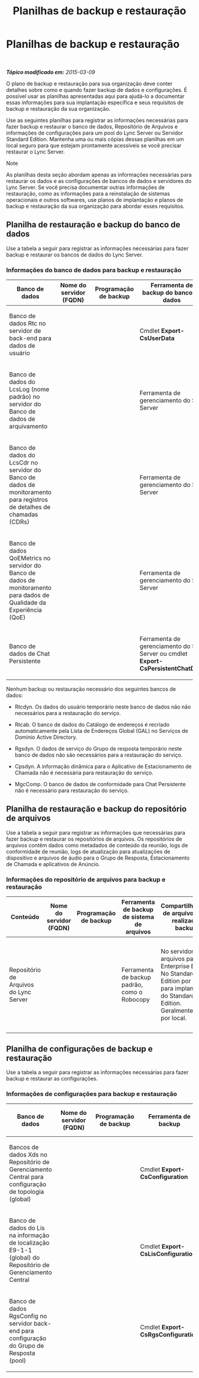 ﻿---
title: Planilhas de backup e restauração
TOCTitle: Planilhas de backup e restauração
ms:assetid: 26c78155-0306-41ac-845b-7ad58000a1d6
ms:mtpsurl: https://technet.microsoft.com/pt-br/library/Hh202169(v=OCS.15)
ms:contentKeyID: 52057584
ms.date: 05/19/2016
mtps_version: v=OCS.15
ms.translationtype: HT
---

# Planilhas de backup e restauração

 

_**Tópico modificado em:** 2015-03-09_

O plano de backup e restauração para sua organização deve conter detalhes sobre como e quando fazer backup de dados e configurações. É possível usar as planilhas apresentadas aqui para ajudá-lo a documentar essas informações para sua implantação específica e seus requisitos de backup e restauração da sua organização.

Use as seguintes planilhas para registrar as informações necessárias para fazer backup e restaurar o banco de dados, Repositório de Arquivos e informações de configurações para um pool do Lync Server ou Servidor Standard Edition. Mantenha uma ou mais cópias dessas planilhas em um local seguro para que estejam prontamente acessíveis se você precisar restaurar o Lync Server.

> [!note]  
> As planilhas desta seção abordam apenas as informações necessárias para restaurar os dados e as configurações de bancos de dados e servidores do Lync Server. Se você precisa documentar outras informações de restauração, como as informações para a reinstalação de sistemas operacionais e outros softwares, use planos de implantação e planos de backup e restauração da sua organização para abordar esses requisitos.

## Planilha de restauração e backup do banco de dados

Use a tabela a seguir para registrar as informações necessárias para fazer backup e restaurar os bancos de dados do Lync Server.

### Informações do banco de dados para backup e restauração

<table style="width:100%;">
<colgroup>
<col style="width: 14%" />
<col style="width: 14%" />
<col style="width: 14%" />
<col style="width: 14%" />
<col style="width: 14%" />
<col style="width: 14%" />
<col style="width: 14%" />
</colgroup>
<thead>
<tr class="header">
<th>Banco de dados</th>
<th>Nome do servidor (FQDN)</th>
<th>Programação de backup</th>
<th>Ferramenta de backup do banco de dados</th>
<th>Conjunto de backup</th>
<th>Destino de backup</th>
<th>Observações</th>
</tr>
</thead>
<tbody>
<tr class="odd">
<td><p>Banco de dados Rtc no servidor de back-end para dados de usuário</p></td>
<td><p>                    </p></td>
<td><p>                    </p></td>
<td><p>Cmdlet <strong>Export-CsUserData</strong></p></td>
<td><p>Nome:</p>
<p>Expiração:</p>
<p>                   </p></td>
<td><p>                    </p></td>
<td><p>                    </p></td>
</tr>
<tr class="even">
<td><p>Banco de dados do LcsLog (nome padrão) no servidor do Banco de dados de arquivamento</p></td>
<td><p> </p></td>
<td><p> </p></td>
<td><p>Ferramenta de gerenciamento do SQL Server</p></td>
<td><p>Nome:</p>
<p>Expiração:</p></td>
<td><p> </p></td>
<td><p> </p></td>
</tr>
<tr class="odd">
<td><p>Banco de dados do LcsCdr no servidor do Banco de dados de monitoramento para registros de detalhes de chamadas (CDRs)</p></td>
<td><p> </p></td>
<td><p> </p></td>
<td><p>Ferramenta de gerenciamento do SQL Server</p></td>
<td><p>Nome:</p>
<p>Expiração:</p></td>
<td><p> </p></td>
<td><p> </p></td>
</tr>
<tr class="even">
<td><p>Banco de dados QoEMetrics no servidor do Banco de dados de monitoramento para dados de Qualidade da Experiência (QoE)</p></td>
<td><p> </p></td>
<td><p> </p></td>
<td><p>Ferramenta de gerenciamento do SQL Server</p></td>
<td><p>Nome:</p>
<p>Expiração:</p></td>
<td><p> </p></td>
<td><p> </p></td>
</tr>
<tr class="odd">
<td><p>Banco de dados de Chat Persistente</p></td>
<td><p></p></td>
<td><p></p></td>
<td><p>Ferramenta de gerenciamento do SQL Server ou cmdlet <strong>Export-CsPersistentChatData</strong></p></td>
<td><p>Nome:</p>
<p>Validade:</p></td>
<td><p></p></td>
<td><p></p></td>
</tr>
</tbody>
</table>


Nenhum backup ou restauração necessário dos seguintes bancos de dados:

  - Rtcdyn. Os dados do usuário temporário neste banco de dados não não necessários para a restauração do serviço.

  - Rtcab. O banco de dados do Catálogo de endereços é recriado automaticamente pela Lista de Endereços Global (GAL) no Serviços de Domínio Active Directory.

  - Rgsdyn. O dados de serviço do Grupo de resposta temporário neste banco de dados não são necessários para a restauração do serviço.

  - Cpsdyn. A informação dinâmica para o Aplicativo de Estacionamento de Chamada não é necessária para restauração do serviço.

  - MgcComp. O banco de dados de conformidade para Chat Persistente não é necessário para restauração do serviço.

## Planilha de restauração e backup do repositório de arquivos

Use a tabela a seguir para registrar as informações que necessárias para fazer backup e restaurar os repositórios de arquivos. Os repositórios de arquivos contêm dados como metadados de conteúdo da reunião, logs de conformidade de reunião, logs de atualização para atualizações de dispositivo e arquivos de áudio para o Grupo de Resposta, Estacionamento de Chamada e aplicativos de Anúncio.

### Informações do repositório de arquivos para backup e restauração

<table style="width:100%;">
<colgroup>
<col style="width: 14%" />
<col style="width: 14%" />
<col style="width: 14%" />
<col style="width: 14%" />
<col style="width: 14%" />
<col style="width: 14%" />
<col style="width: 14%" />
</colgroup>
<thead>
<tr class="header">
<th>Conteúdo</th>
<th>Nome do servidor (FQDN)</th>
<th>Programação de backup</th>
<th>Ferramenta de backup de sistema de arquivos</th>
<th>Compartilhamento de arquivos a ser realizado o backup*</th>
<th>Destino de backup</th>
<th>Observações</th>
</tr>
</thead>
<tbody>
<tr class="odd">
<td><p>Repositório de Arquivos do Lync Server</p></td>
<td><p></p></td>
<td><p></p></td>
<td><p>Ferramenta de backup padrão, como o Robocopy</p></td>
<td><p>No servidor de arquivos para Enterprise Edition. No Standard Edition por padrão, para implantação do Standard Edition. Geralmente, um por local.</p></td>
<td><p></p></td>
<td><p>Arquivos nomeados <strong>Meeting.Active</strong> não devem ser colocados em backup. Esses arquivos estão em uso e bloqueados durante uma reunião.</p></td>
</tr>
</tbody>
</table>


## Planilha de configurações de backup e restauração

Use a tabela a seguir para registrar as informações necessárias para fazer backup e restaurar as configurações.

### Informações de configurações para backup e restauração

<table style="width:100%;">
<colgroup>
<col style="width: 14%" />
<col style="width: 14%" />
<col style="width: 14%" />
<col style="width: 14%" />
<col style="width: 14%" />
<col style="width: 14%" />
<col style="width: 14%" />
</colgroup>
<thead>
<tr class="header">
<th>Banco de dados</th>
<th>Nome do servidor (FQDN)</th>
<th>Programação de backup</th>
<th>Ferramenta de backup</th>
<th>Nome do arquivo (.xml) de configuração</th>
<th>Local de backup</th>
<th>Observações</th>
</tr>
</thead>
<tbody>
<tr class="odd">
<td><p>Bancos de dados Xds no Repositório de Gerenciamento Central para configuração de topologia (global)</p></td>
<td><p>                    </p></td>
<td><p>                    </p></td>
<td><p>Cmdlet <strong>Export-CsConfiguration</strong></p></td>
<td><p>                   </p></td>
<td><p>                    </p></td>
<td><p>                   </p></td>
</tr>
<tr class="even">
<td><p>Banco de dados do Lis na informação de localização E9-1-1 (global) do Repositório de Gerenciamento Central</p></td>
<td><p> </p></td>
<td><p> </p></td>
<td><p>Cmdlet <strong>Export-CsLisConfiguration</strong></p></td>
<td><p></p></td>
<td><p> </p></td>
<td><p>                    </p></td>
</tr>
<tr class="odd">
<td><p>Banco de dados RgsConfig no servidor back-end para configuração do Grupo de Resposta (pool)</p></td>
<td><p> </p></td>
<td><p> </p></td>
<td><p>Cmdlet <strong>Export-CsRgsConfiguration</strong></p></td>
<td><p></p></td>
<td><p> </p></td>
<td><p>                    </p></td>
</tr>
</tbody>
</table>

